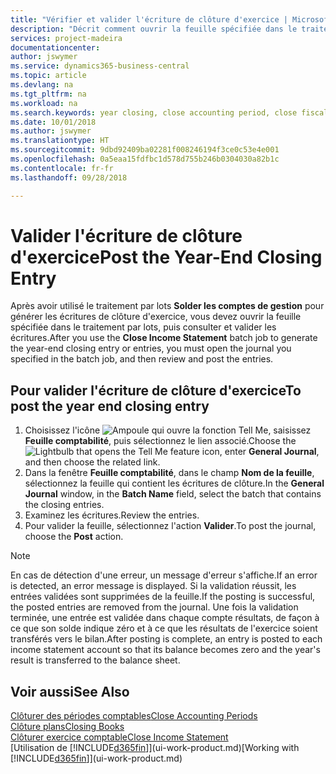 ```yaml
---
title: "Vérifier et valider l'écriture de clôture d'exercice | Microsoft Docs"
description: "Décrit comment ouvrir la feuille spécifiée dans le traitement par lots Clôturer exercice comptable, puis examiner et valider l'écriture de clôture de fin d'exercice."
services: project-madeira
documentationcenter: 
author: jswymer
ms.service: dynamics365-business-central
ms.topic: article
ms.devlang: na
ms.tgt_pltfrm: na
ms.workload: na
ms.search.keywords: year closing, close accounting period, close fiscal year, bank account detailed trial balance
ms.date: 10/01/2018
ms.author: jswymer
ms.translationtype: HT
ms.sourcegitcommit: 9dbd92409ba02281f008246194f3ce0c53e4e001
ms.openlocfilehash: 0a5eaa15fdfbc1d578d755b246b0304030a82b1c
ms.contentlocale: fr-fr
ms.lasthandoff: 09/28/2018

---
```

# <a name="post-the-year-end-closing-entry"></a><span data-ttu-id="3a8cc-103">Valider l'écriture de clôture d'exercice</span><span class="sxs-lookup"><span data-stu-id="3a8cc-103">Post the Year-End Closing Entry</span></span>
<span data-ttu-id="3a8cc-104">Après avoir utilisé le traitement par lots **Solder les comptes de gestion** pour générer les écritures de clôture d'exercice, vous devez ouvrir la feuille spécifiée dans le traitement par lots, puis consulter et valider les écritures.</span><span class="sxs-lookup"><span data-stu-id="3a8cc-104">After you use the **Close Income Statement** batch job to generate the year-end closing entry or entries, you must open the journal you specified in the batch job, and then review and post the entries.</span></span>

## <a name="to-post-the-year-end-closing-entry"></a><span data-ttu-id="3a8cc-105">Pour valider l'écriture de clôture d'exercice</span><span class="sxs-lookup"><span data-stu-id="3a8cc-105">To post the year end closing entry</span></span>
1. <span data-ttu-id="3a8cc-106">Choisissez l'icône ![Ampoule qui ouvre la fonction Tell Me](media/ui-search/search_small.png "Dites-moi ce que vous voulez faire"), saisissez **Feuille comptabilité**, puis sélectionnez le lien associé.</span><span class="sxs-lookup"><span data-stu-id="3a8cc-106">Choose the ![Lightbulb that opens the Tell Me feature](media/ui-search/search_small.png "Tell me what you want to do") icon, enter **General Journal**, and then choose the related link.</span></span>
2. <span data-ttu-id="3a8cc-107">Dans la fenêtre **Feuille comptabilité**, dans le champ **Nom de la feuille**, sélectionnez la feuille qui contient les écritures de clôture.</span><span class="sxs-lookup"><span data-stu-id="3a8cc-107">In the **General Journal** window, in the **Batch Name** field, select the batch that contains the closing entries.</span></span>
3. <span data-ttu-id="3a8cc-108">Examinez les écritures.</span><span class="sxs-lookup"><span data-stu-id="3a8cc-108">Review the entries.</span></span>
4. <span data-ttu-id="3a8cc-109">Pour valider la feuille, sélectionnez l'action **Valider**.</span><span class="sxs-lookup"><span data-stu-id="3a8cc-109">To post the journal, choose the **Post** action.</span></span>

> [!NOTE]  
>   <span data-ttu-id="3a8cc-110">En cas de détection d'une erreur, un message d'erreur s'affiche.</span><span class="sxs-lookup"><span data-stu-id="3a8cc-110">If an error is detected, an error message is displayed.</span></span> <span data-ttu-id="3a8cc-111">Si la validation réussit, les entrées validées sont supprimées de la feuille.</span><span class="sxs-lookup"><span data-stu-id="3a8cc-111">If the posting is successful, the posted entries are removed from the journal.</span></span> <span data-ttu-id="3a8cc-112">Une fois la validation terminée, une entrée est validée dans chaque compte résultats, de façon à ce que son solde indique zéro et à ce que les résultats de l'exercice soient transférés vers le bilan.</span><span class="sxs-lookup"><span data-stu-id="3a8cc-112">After posting is complete, an entry is posted to each income statement account so that its balance becomes zero and the year's result is transferred to the balance sheet.</span></span>

## <a name="see-also"></a><span data-ttu-id="3a8cc-113">Voir aussi</span><span class="sxs-lookup"><span data-stu-id="3a8cc-113">See Also</span></span>
[<span data-ttu-id="3a8cc-114">Clôturer des périodes comptables</span><span class="sxs-lookup"><span data-stu-id="3a8cc-114">Close Accounting Periods</span></span>](year-close-account-periods.md)  
[<span data-ttu-id="3a8cc-115">Clôture plans</span><span class="sxs-lookup"><span data-stu-id="3a8cc-115">Closing Books</span></span>](year-close-books.md)  
[<span data-ttu-id="3a8cc-116">Clôturer exercice comptable</span><span class="sxs-lookup"><span data-stu-id="3a8cc-116">Close Income Statement</span></span>](year-close-income-statement.md)  
<span data-ttu-id="3a8cc-117">[Utilisation de [!INCLUDE[d365fin](includes/d365fin_md.md)]](ui-work-product.md)</span><span class="sxs-lookup"><span data-stu-id="3a8cc-117">[Working with [!INCLUDE[d365fin](includes/d365fin_md.md)]](ui-work-product.md)</span></span>

